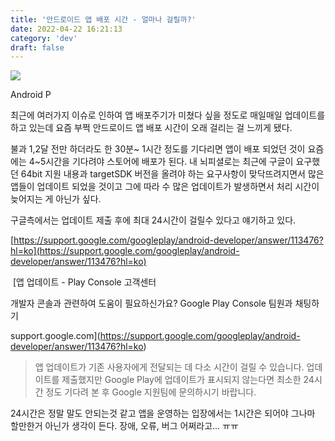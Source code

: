 ```yaml
---
title: '안드로이드 앱 배포 시간 - 얼마나 걸릴까?'
date: 2022-04-22 16:21:13
category: 'dev'
draft: false
---
```


![](https://blog.kakaocdn.net/dn/bv46hD/btqxIRwy0I2/NAeUznPSeu7z1frntaS3s0/img.jpg)

Android P

최근에 여러가지 이슈로 인하여 앱 배포주기가 미쳤다 싶을 정도로 매일매일 업데이트를 하고 있는데 요즘 부쩍 안드로이드 앱 배포 시간이 오래 걸리는 걸 느끼게 됐다.

불과 1,2달 전만 하더라도 한 30분~ 1시간 정도를 기다리면 앱이 배포 되었던 것이 요즘에는 4~5시간을 기다려야 스토어에 배포가 된다. 내 뇌피셜로는 최근에 구글이 요구했던 64bit 지원 내용과 targetSDK 버전을 올려야 하는 요구사항이 맞닥뜨려지면서 많은 앱들이 업데이트 되었을 것이고 그에 따라 수 많은 업데이트가 발생하면서 처리 시간이 늦어지는 게 아닌가 싶다. 

구글측에서는 업데이트 제출 후에 최대 24시간이 걸릴수 있다고 얘기하고 있다. 

[https://support.google.com/googleplay/android-developer/answer/113476?hl=ko](https://support.google.com/googleplay/android-developer/answer/113476?hl=ko)

 [앱 업데이트 - Play Console 고객센터

개발자 콘솔과 관련하여 도움이 필요하신가요? Google Play Console 팀원과 채팅하기

support.google.com](https://support.google.com/googleplay/android-developer/answer/113476?hl=ko)

> 앱 업데이트가 기존 사용자에게 전달되는 데 다소 시간이 걸릴 수 있습니다. 업데이트를 제출했지만 Google Play에 업데이트가 표시되지 않는다면 최소한 24시간 정도 기다려 본 후 Google 지원팀에 문의하시기 바랍니다.

24시간은 정말 말도 안되는것 같고 앱을 운영하는 입장에서는 1시간은 되어야 그나마 할만한거 아닌가 생각이 든다. 장애, 오류, 버그 어쩌라고... ㅠㅠ
